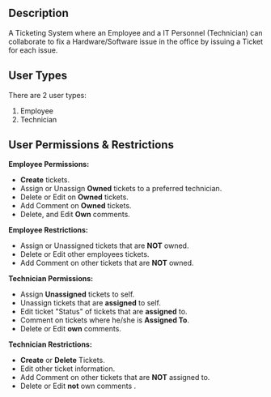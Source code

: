 ## Description
A Ticketing System where an Employee and a IT Personnel (Technician) can collaborate to fix a Hardware/Software issue in the office by issuing a Ticket for each issue.

## User Types
There are 2 user types:

1. Employee
2. Technician

## User Permissions & Restrictions
**Employee Permissions:**
* **Create** tickets.
* Assign or Unassign **Owned** tickets to a preferred technician.
* Delete or Edit on **Owned** tickets.
* Add Comment on **Owned** tickets.
* Delete, and Edit **Own** comments.

**Employee Restrictions:**
* Assign or Unassigned tickets that are **NOT** owned.
* Delete or Edit other employees tickets.
* Add Comment on other tickets that are **NOT** owned.

**Technician Permissions:**
* Assign **Unassigned** tickets to self.
* Unassign tickets that are **assigned** to self. 
* Edit ticket "Status" of tickets that are **assigned** to.
* Comment on tickets where he/she is **Assigned To**.
* Delete or Edit **own** comments. 

**Technician Restrictions:**
* **Create** or **Delete** Tickets.
* Edit other ticket information.
* Add Comment on other tickets that are **NOT** assigned to.
* Delete or Edit **not** own comments .

